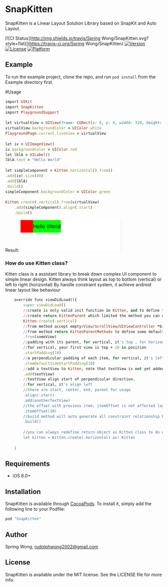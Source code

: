 # SnapKitten

SnapKitten is a Linear Layout Solution Library based on SnapKit and Auto Layout.

[![CI Status](http://img.shields.io/travis/Spring Wong/SnapKitten.svg?style=flat)](https://travis-ci.org/Spring Wong/SnapKitten)
[![Version](https://img.shields.io/cocoapods/v/SnapKitten.svg?style=flat)](http://cocoapods.org/pods/SnapKitten)
[![License](https://img.shields.io/cocoapods/l/SnapKitten.svg?style=flat)](http://cocoapods.org/pods/SnapKitten)
[![Platform](https://img.shields.io/cocoapods/p/SnapKitten.svg?style=flat)](http://cocoapods.org/pods/SnapKitten)

## Example

To run the example project, clone the repo, and run `pod install` from the Example directory first.

#Usage

```ruby
import UIKit
import SnapKitten
import PlaygroundSupport

let virtualView = UIView(frame: CGRect(x: 0, y: 0, width: 320, height: 480))
virtualView.backgroundColor = UIColor.white
PlaygroundPage.current.liveView = virtualView

let iv = UIImageView()
iv.backgroundColor = UIColor.red
let lblA = UILabel()
lblA.text = "Hello World"

let simpleComponent = Kitten.horizontal().from()
.add(iv).size(40)
.add(lblA)
.build()
simpleComponent.backgroundColor = UIColor.green

Kitten.create(.vertical).from(virtualView)
    .add(simpleComponent).align(.start)
    .build()
```
Result:
![](website/static/simpleComponent.png)

### How do use Kitten class?

Kitten class is a assistant library to break down complex UI component to simple linear design.
Kitten always think layout as top to bottom (vertical) or left to right (horizontal)
By handle constraint system, it achieve android linear layout like behaviour

```ruby
	override func viewDidLoad(){
		super.viewDidLoad()
		//create is only valid init function in Kitten, and to define the direction of your layour
		//create return KittenParent which limited the method you can use
		Kitten.create(.vertical)
		//from method accept empty/View/ScrollView/UIViewController *bind to topLayoutGuide and bottomLayoutGuide
		//from method return KittenParentMethods to define some default value or switch mode
		.from(someView)
		//padding with its parent, for vertical, it's top , for horizontal, it's left
		//for vertical, your first view is top + 10 in position
		.startPadding(10)
		//a perpendicular padding of each item, for vertical, it's left, for horizontal, it's top
		.itemDefaultSideStartPadding(10)
		//add a textView to Kitten, note that textView is not yet added to its parent here, all constraint is setup when build() / rebuild() method call
		.add(textView)
		//textView align start of perpendicular direction.
		//for vertical, it's align left
		//there are start, center, end, parent for usage
		.align(.start)
		.add(anotherTextView)
		//the offset with previous item, itemOffset is not affected layout if child is first item of childs
		.itemOffset(10)
		//build method will auto generate all constraint relationship between those items, and return the container of childs, if no parent in from() method, it will generate a new one
		.build()

		//you can always redefine return object as Kitten class to do what
		let kitten = Kitten.create(.horizontal) as! Kitten

	}
```

## Requirements
- iOS 8.0+

## Installation

SnapKitten is available through [CocoaPods](http://cocoapods.org). To install
it, simply add the following line to your Podfile:

```ruby
pod "SnapKitten"
```

## Author

Spring Wong, rudolphwong2002@gmail.com

## License

SnapKitten is available under the MIT license. See the LICENSE file for more info.

